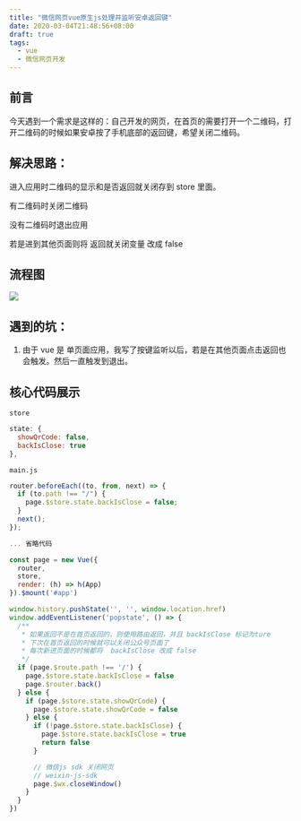 ```yaml
---
title: "微信网页vue原生js处理并监听安卓返回键"
date: 2020-03-04T21:48:56+08:00
draft: true
tags:
  - vue
  - 微信网页开发
---
```


## 前言

今天遇到一个需求是这样的：自己开发的网页，在首页的需要打开一个二维码，打开二维码的时候如果安卓按了手机底部的返回键，希望关闭二维码。

## 解决思路：

进入应用时二维码的显示和是否返回就关闭存到 store 里面。

有二维码时关闭二维码

没有二维码时退出应用

若是进到其他页面则将 返回就关闭变量 改成 false

## 流程图

![](/images/WX20200304-222436@2x.png)

## 遇到的坑：

1. 由于 vue 是 单页面应用，我写了按键监听以后，若是在其他页面点击返回也会触发。然后一直触发到退出。

## 核心代码展示

`store`

```js
state: {
  showQrCode: false,
  backIsClose: true
},
```

`main.js`

```js
router.beforeEach((to, from, next) => {
  if (to.path !== "/") {
    page.$store.state.backIsClose = false;
  }
  next();
});

... 省略代码

const page = new Vue({
  router,
  store,
  render: (h) => h(App)
}).$mount('#app')

window.history.pushState('', '', window.location.href)
window.addEventListener('popstate', () => {
  /**
   * 如果返回不是在首页返回的，则使用路由返回，并且 backIsClose 标记为ture
   * 下次在首页返回的时候就可以关闭公众号页面了
   * 每次新进页面的时候都将  backIsClose 改成 false
   */
  if (page.$route.path !== '/') {
    page.$store.state.backIsClose = false
    page.$router.back()
  } else {
    if (page.$store.state.showQrCode) {
      page.$store.state.showQrCode = false
    } else {
      if (!page.$store.state.backIsClose) {
        page.$store.state.backIsClose = true
        return false
      }

      // 微信js sdk 关闭网页
      // weixin-js-sdk
      page.$wx.closeWindow()
    }
  }
})

```
